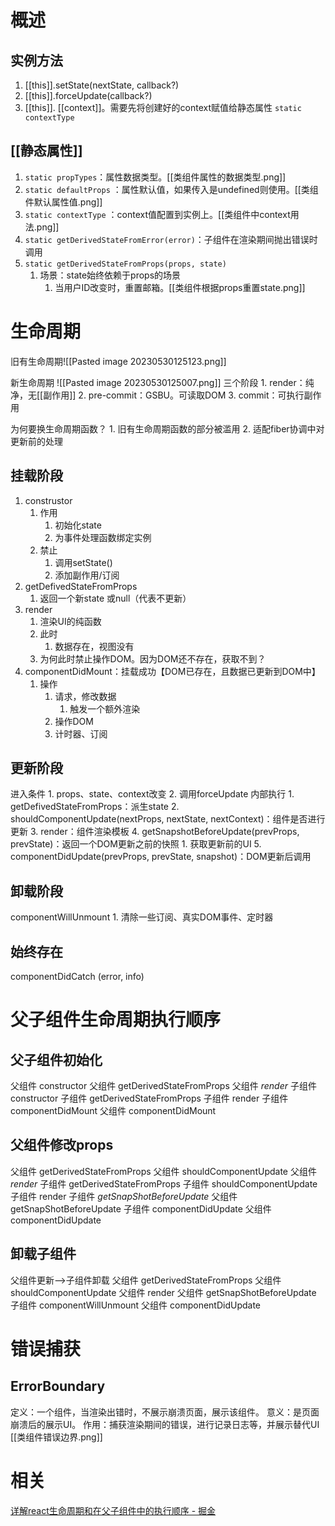 # 概述
## 实例方法
1. [[this]].setState(nextState, callback?)
2. [[this]].forceUpdate(callback?)
3. [[this]]. [[context]]。需要先将创建好的context赋值给静态属性 `static contextType` 
## [[静态属性]] 
1. `static propTypes`：属性数据类型。[[类组件属性的数据类型.png]] 
2. `static defaultProps` ：属性默认值，如果传入是undefined则使用。[[类组件默认属性值.png]] 
3. `static contextType` ：context值配置到实例上。[[类组件中context用法.png]] 
4. `static getDerivedStateFromError(error)`：子组件在渲染期间抛出错误时调用
5. `static getDerivedStateFromProps(props, state)` 
	1. 场景：state始终依赖于props的场景
		1. 当用户ID改变时，重置邮箱。[[类组件根据props重置state.png]] 
# 生命周期
旧有生命周期![[Pasted image 20230530125123.png]]

新生命周期 ![[Pasted image 20230530125007.png]] 三个阶段
	1. render：纯净，无[[副作用]] 
	2. pre-commit：GSBU。可读取DOM
	3. commit：可执行副作用

为何要换生命周期函数？
	1. 旧有生命周期函数的部分被滥用
	2. 适配fiber协调中对更新前的处理

## 挂载阶段
1. construstor
	1. 作用
		1. 初始化state
		2. 为事件处理函数绑定实例
	2. 禁止
		1. 调用setState()
		2. 添加副作用/订阅
2. getDefivedStateFromProps
	1. 返回一个新state 或null（代表不更新）
3. render
	1. 渲染UI的纯函数
	2. 此时
		1. 数据存在，视图没有
	3. 为何此时禁止操作DOM。因为DOM还不存在，获取不到？
4. componentDidMount：挂载成功【DOM已存在，且数据已更新到DOM中】
	1. 操作
		1. 请求，修改数据
			1. 触发一个额外渲染
		2. 操作DOM
		3. 计时器、订阅
## 更新阶段
进入条件
	1. props、state、context改变
	2. 调用forceUpdate
内部执行
	1. getDefivedStateFromProps：派生state
	2. shouldComponentUpdate(nextProps, nextState, nextContext)：组件是否进行更新
	3. render：组件渲染模板
	4. getSnapshotBeforeUpdate(prevProps, prevState)：返回一个DOM更新之前的快照
		1. 获取更新前的UI
	5. componentDidUpdate(prevProps, prevState, snapshot)：DOM更新后调用
## 卸载阶段
componentWillUnmount
	1. 清除一些订阅、真实DOM事件、定时器
## 始终存在
componentDidCatch (error, info)
# 父子组件生命周期执行顺序
## 父子组件初始化
父组件 constructor
父组件 getDerivedStateFromProps
父组件 *render*
子组件 constructor
子组件 getDerivedStateFromProps
子组件 render
子组件 componentDidMount
父组件 componentDidMount
## 父组件修改props
父组件 getDerivedStateFromProps
父组件 shouldComponentUpdate
父组件 *render*
子组件 getDerivedStateFromProps
子组件 shouldComponentUpdate
子组件 render
子组件 *getSnapShotBeforeUpdate* 
父组件 getSnapShotBeforeUpdate
子组件 componentDidUpdate
父组件 componentDidUpdate
## 卸载子组件
父组件更新-->子组件卸载
父组件 getDerivedStateFromProps
父组件 shouldComponentUpdate
父组件 render
父组件 getSnapShotBeforeUpdate
子组件 componentWillUnmount
父组件 componentDidUpdate
# 错误捕获
## ErrorBoundary 
定义：一个组件，当渲染出错时，不展示崩溃页面，展示该组件。
意义：是页面崩溃后的展示UI。
作用：捕获渲染期间的错误，进行记录日志等，并展示替代UI
[[类组件错误边界.png]] 
# 相关
[详解react生命周期和在父子组件中的执行顺序 - 掘金](https://juejin.cn/post/7138999568166830088#heading-16) 